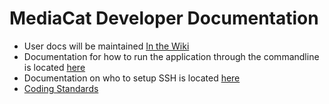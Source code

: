 # MediaCat Developer Documentation

* User docs will be maintained [In the Wiki](https://github.com/UTMediaCAT/mediacat-docs/wiki)
* Documentation for how to run the application through the commandline is located [here](https://github.com/UTMediaCAT/mediacat-backend/tree/master/commandline)
* Documentation on who to setup SSH is located [here](https://github.com/UTMediaCAT/mediacat-docs/wiki/Setting-up-SSH)
* [Coding Standards](https://github.com/UTMediaCAT/mediacat-docs/blob/master/coding_standards.md)
